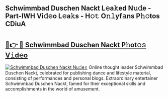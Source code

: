 ## Schwimmbad Duschen Nackt L𝚎a𝚔ed N𝚞𝚍e - Part-IWH Vi𝚍𝚎o L𝚎a𝚔s - H𝚘𝚝 O𝚗𝚕yf𝚊ns P𝚑𝚘tos CDiuA

# <h2><a href="http://kf22hg.oniu.top/?m=Schwimmbad+Duschen+Nackt">🔗👉 🔴 Schwimmbad Duschen Nackt P𝚑ot𝚘𝚜 V𝚒d𝚎o</a></h2>

[![Schwimmbad Duschen Nackt Nu𝚍e𝚜](https://i.imgur.com/0qMVB7G.gif)](http://kf22hg.oniu.top/?m=Schwimmbad+Duschen+Nackt)
Online thought leader Schwimmbad Duschen Nackt, celebrated for publishing dance and lifestyle material, consisting of performances and personal blogs. Extraordinary entertainer Schwimmbad Duschen Nackt, famed for their exceptional skills and accomplishments in the world of amusement.  

